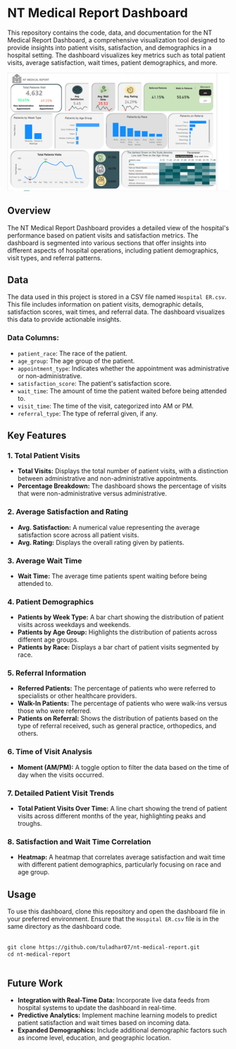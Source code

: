 <!DOCTYPE html>
<html lang="en">
<head>
    <meta charset="UTF-8">
    <meta name="viewport" content="width=device-width, initial-scale=1.0">
    <title>NT Medical Report Dashboard</title>
</head>
<body>

<h1>NT Medical Report Dashboard</h1>

<p>This repository contains the code, data, and documentation for the NT Medical Report Dashboard, a comprehensive visualization tool designed to provide insights into patient visits, satisfaction, and demographics in a hospital setting. The dashboard visualizes key metrics such as total patient visits, average satisfaction, wait times, patient demographics, and more.</p>

<!-- Dashboard Screenshot -->
<img src="hospital.png" alt="NT Medical Report Dashboard" width="1000">

<h2>Overview</h2>

<p>The NT Medical Report Dashboard provides a detailed view of the hospital's performance based on patient visits and satisfaction metrics. The dashboard is segmented into various sections that offer insights into different aspects of hospital operations, including patient demographics, visit types, and referral patterns.</p>


<h2>Data</h2>

<p>The data used in this project is stored in a CSV file named <code>Hospital ER.csv</code>. This file includes information on patient visits, demographic details, satisfaction scores, wait times, and referral data. The dashboard visualizes this data to provide actionable insights.</p>

<h3>Data Columns:</h3>
<ul>
    <li><code>patient_race</code>: The race of the patient.</li>
    <li><code>age_group</code>: The age group of the patient.</li>
    <li><code>appointment_type</code>: Indicates whether the appointment was administrative or non-administrative.</li>
    <li><code>satisfaction_score</code>: The patient's satisfaction score.</li>
    <li><code>wait_time</code>: The amount of time the patient waited before being attended to.</li>
    <li><code>visit_time</code>: The time of the visit, categorized into AM or PM.</li>
    <li><code>referral_type</code>: The type of referral given, if any.</li>
</ul>

<h2>Key Features</h2>

<h3>1. Total Patient Visits</h3>
<ul>
    <li><strong>Total Visits:</strong> Displays the total number of patient visits, with a distinction between administrative and non-administrative appointments.</li>
    <li><strong>Percentage Breakdown:</strong> The dashboard shows the percentage of visits that were non-administrative versus administrative.</li>
</ul>

<h3>2. Average Satisfaction and Rating</h3>
<ul>
    <li><strong>Avg. Satisfaction:</strong> A numerical value representing the average satisfaction score across all patient visits.</li>
    <li><strong>Avg. Rating:</strong> Displays the overall rating given by patients.</li>
</ul>

<h3>3. Average Wait Time</h3>
<ul>
    <li><strong>Wait Time:</strong> The average time patients spent waiting before being attended to.</li>
</ul>

<h3>4. Patient Demographics</h3>
<ul>
    <li><strong>Patients by Week Type:</strong> A bar chart showing the distribution of patient visits across weekdays and weekends.</li>
    <li><strong>Patients by Age Group:</strong> Highlights the distribution of patients across different age groups.</li>
    <li><strong>Patients by Race:</strong> Displays a bar chart of patient visits segmented by race.</li>
</ul>

<h3>5. Referral Information</h3>
<ul>
    <li><strong>Referred Patients:</strong> The percentage of patients who were referred to specialists or other healthcare providers.</li>
    <li><strong>Walk-In Patients:</strong> The percentage of patients who were walk-ins versus those who were referred.</li>
    <li><strong>Patients on Referral:</strong> Shows the distribution of patients based on the type of referral received, such as general practice, orthopedics, and others.</li>
</ul>

<h3>6. Time of Visit Analysis</h3>
<ul>
    <li><strong>Moment (AM/PM):</strong> A toggle option to filter the data based on the time of day when the visits occurred.</li>
</ul>

<h3>7. Detailed Patient Visit Trends</h3>
<ul>
    <li><strong>Total Patient Visits Over Time:</strong> A line chart showing the trend of patient visits across different months of the year, highlighting peaks and troughs.</li>
</ul>

<h3>8. Satisfaction and Wait Time Correlation</h3>
<ul>
    <li><strong>Heatmap:</strong> A heatmap that correlates average satisfaction and wait time with different patient demographics, particularly focusing on race and age group.</li>
</ul>



<h2>Usage</h2>

<p>To use this dashboard, clone this repository and open the dashboard file in your preferred environment. Ensure that the <code>Hospital ER.csv</code> file is in the same directory as the dashboard code.</p>

<pre>
<code>
git clone https://github.com/tuladhar07/nt-medical-report.git
cd nt-medical-report
</code>
</pre>

<h2>Future Work</h2>

<ul>
    <li><strong>Integration with Real-Time Data:</strong> Incorporate live data feeds from hospital systems to update the dashboard in real-time.</li>
    <li><strong>Predictive Analytics:</strong> Implement machine learning models to predict patient satisfaction and wait times based on incoming data.</li>
    <li><strong>Expanded Demographics:</strong> Include additional demographic factors such as income level, education, and geographic location.</li>
</ul>


</body>
</html>
